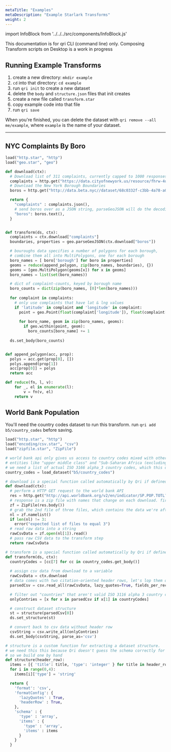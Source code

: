 ```yaml
---
metaTitle: "Examples"
metaDescription: "Example Starlark Transforms"
weight: 2
---
```


import InfoBlock from '../../../src/components/InfoBlock.js'

<InfoBlock>
  This documentation is for qri CLI (command line) only. Composing Transform scripts on Desktop is a work in progress
</InfoBlock>

## Running Example Transforms

1. create a new directory: `mkdir example`
2. `cd` into that directory: `cd example`
3. run `qri init` to create a new dataset
4. delete the `body` and `structure.json` files that init creates
5. create a new file called `transform.star`
6. copy example code into that file
7. run `qri save`

When you're finished, you can delete the dataset with `qri remove --all me/example`, where `example` is the name of your dataset.

-- --


## NYC Complaints By Boro

```python
load("http.star", "http")
load("geo.star", "geo")

def download(ctx):
  # Download list of 311 complaints, currently capped to 1000 responses for testing purposes
  complaints = http.get("https://data.cityofnewyork.us/resource/fhrw-4uyv.json?$offset=0&$limit=10000")
  # Download the New York Borough Boundaries
  boros = http.get("http://data.beta.nyc//dataset/68c0332f-c3bb-4a78-a0c1-32af515892d6/resource/7c164faa-4458-4ff2-9ef0-09db00b509ef/download/42c737fd496f4d6683bba25fb0e86e1dnycboroughboundaries.geojson")

  return {
    "complaints" : complaints.json(),
    # send boros over as a JSON string, parseGeoJSON will do the decoding
    "boros": boros.text(),
  }


def transform(ds, ctx):
  complaints = ctx.download["complaints"]
  boundaries, properties = geo.parseGeoJSON(ctx.download["boros"])

  # bouroughs data specifies a number of polygons for each borough,
  # combine them all into MultiPolygons, one for each borough
  boro_names = [ boro['borough'] for boro in properties]
  geoms = reduce(append_polygon, zip(boro_names, boundaries), {})
  geoms = [geo.MultiPolygon(geoms[x]) for x in geoms]
  boro_names = list(set(boro_names))

  # dict of complaint-counts, keyed by borough name
  boro_counts = dict(zip(boro_names, [0]*len(boro_names)))
  
  for complaint in complaints:
    # only use complaints that have lat & lng values
    if 'latitude' in complaint and 'longitude' in complaint:
      point = geo.Point(float(complaint['longitude']), float(complaint['latitude']))
      
      for boro_name, geom in zip(boro_names, geoms):
        if geo.within(point, geom):
          boro_counts[boro_name] += 1
  
  ds.set_body(boro_counts)


def append_polygon(acc, prop):
  polys = acc.get(prop[0], [])
  polys.append(prop[1])
  acc[prop[0]] = polys
  return acc

def reduce(fn, l, v):
	for _, el in enumerate(l):
		v = fn(v, el)
	return v
```


## World Bank Population

You'll need the country codes dataset to run this transform. run `qri add b5/country_codes` before saving.

```python
load("http.star", "http")
load("encoding/csv.star", "csv")
load("zipfile.star", "ZipFile")

# world bank api only gives us access to country codes mixed with other (often useful!) country-like
# entities like "upper middle class" and "Sub-Saharan Africa (excluding high income)"
# we need a list of actual ISO 3166 alpha_3 country codes, which this dataset provides on column index 7
country_codes = load_dataset("b5/country_codes")

# download is a special function called automatically by Qri if defined
def download(ctx):
  # perform a HTTP GET request to the world bank API
  res = http.get("http://api.worldbank.org/v2/en/indicator/SP.POP.TOTL?downloadformat=csv")
  # response is a zip file with names that change on each download. first, open the zip archive:
  zf = ZipFile(res.body())
  # grab the 2nd file of three files, which contains the data we're after
  nl = zf.namelist()
  if len(nl) != 3:
    error("expected list of files to equal 3")
  # read raw data into a string
  rawCsvData = zf.open(nl[1]).read()
  # pass raw CSV data to the transform step
  return rawCsvData

# transform is a special function called automatically by Qri if defined
def transform(ds, ctx):
  countryCodes = [cc[7] for cc in country_codes.get_body()]
  
  # assign csv data from download to a variable
  rawCsvData = ctx.download
  # data comes with two citation-oriented header rows, let's lop them off by reading csv data
  parsedCsv = csv.read_all(rawCsvData, lazy_quotes=True, fields_per_record=-1, skip=2)

  # filter out "countries" that aren't valid ISO 3116 alpha 3 country codes
  onlyContries = [x for x in parsedCsv if x[1] in countryCodes]

  # construct dataset structure
  st = structure(parsedCsv[0])
  ds.set_structure(st)

  # convert back to csv data without header row
  csvString = csv.write_all(onlyContries)
  ds.set_body(csvString, parse_as='csv')

# structure is a custom function for extracting a dataset structure.
# we need this this because Qri doesn't guess the schema correctly for us
# so we build one by hand
def structure(header_row):
  items = [{ 'title': title, 'type': 'integer' } for title in header_row]
  for i in range(0,4):
    items[i]['type'] = 'string' 

  return {
    'format': 'csv',
    'formatConfig': {
      'lazyQuotes' : True,
      'headerRow' : True,
    },
    'schema' : {
      'type' : 'array',
      'items' : {
        'type' : 'array',
        'items' : items
      }
    }
  }
```